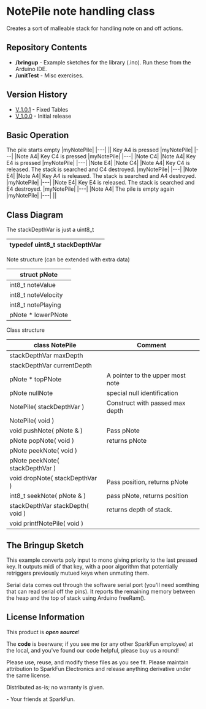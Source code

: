 NotePile note handling class
========================================


Creates a sort of malleable stack for handling note on and off actions.

Repository Contents
-------------------

* **/bringup** - Example sketches for the library (.ino). Run these from the Arduino IDE. 
* **/unitTest** - Misc exercises.

Version History
---------------

* [V_1.0.1](https://github.com/marshalltaylorSFE/NotePile_Note_Handler/tree/V_1.0.0) - Fixed Tables
* [V_1.0.0](https://github.com/marshalltaylorSFE/NotePile_Note_Handler/tree/V_1.0.0) - Initial release

Basic Operation
--------------
The pile starts empty
|myNotePile|
|---|
||
Key A4 is pressed
|myNotePile|
|---|
|Note A4|
Key C4 is pressed
|myNotePile|
|---|
|Note C4|
|Note A4|
Key E4 is pressed
|myNotePile|
|---|
|Note E4|
|Note C4|
|Note A4|
Key C4 is released.  The stack is searched and C4 destroyed.
|myNotePile|
|---|
|Note E4|
|Note A4|
Key A4 is released.  The stack is searched and A4 destroyed.
|myNotePile|
|---|
|Note E4|
Key E4 is released.  The stack is searched and E4 destroyed.
|myNotePile|
|---|
|Note A4|
The pile is empty again
|myNotePile|
|---|
||

Class Diagram
-------------------
The stackDepthVar is just a uint8_t

|typedef uint8_t stackDepthVar|
|---|

Note structure (can be extended with extra data)

|struct pNote|
|---|
|int8_t noteValue|
|int8_t noteVelocity|
|int8_t notePlaying|
|pNote * lowerPNote|

Class structure

|class NotePile|Comment|
|---|---|
|stackDepthVar maxDepth||
|stackDepthVar currentDepth||
|pNote * topPNote|A pointer to the upper most note|
|pNote nullNote|special null identification|
|NotePile( stackDepthVar )|Construct with passed max depth|
|NotePile( void )||
|void pushNote( pNote & )|Pass pNote|
|pNote popNote( void )|returns pNote|
|pNote peekNote( void )||
|pNote peekNote( stackDepthVar )||
|void dropNote( stackDepthVar )|Pass position, returns pNote|
|int8_t seekNote( pNote & )|pass pNote, returns position|
|stackDepthVar stackDepth( void )|returns depth of stack.|
|void printfNotePile( void )||

The Bringup Sketch
-------------------
This example converts poly input to mono giving priority to the
last pressed key.  It outputs midi of that key, with a poor algorithm
that potentially retriggers previously mutued keys when unmuting them.

Serial data comes out through the software serial port (you'll need
somthing that can read serial off the pins).  It reports the remaining
memory between the heap and the top of stack using Arduino freeRam().


License Information
-------------------

This product is _**open source**_! 

The **code** is beerware; if you see me (or any other SparkFun employee) at the local, and you've found our code helpful, please buy us a round!

Please use, reuse, and modify these files as you see fit. Please maintain attribution to SparkFun Electronics and release anything derivative under the same license.

Distributed as-is; no warranty is given.

\- Your friends at SparkFun.
